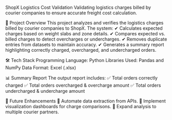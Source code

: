 ShopX Logistics Cost Validation
Validating logistics charges billed by courier companies to ensure accurate freight cost calculation.

📌 Project Overview
This project analyzes and verifies the logistics charges billed by courier companies to ShopX. The system:
✔ Calculates expected charges based on weight slabs and zone details.
✔ Compares expected vs. billed charges to detect overcharges or undercharges.
✔ Removes duplicate entries from datasets to maintain accuracy.
✔ Generates a summary report highlighting correctly charged, overcharged, and undercharged orders.

🛠️ Tech Stack
Programming Language: Python
Libraries Used: Pandas and NumPy
Data Format: Excel (.xlsx)

📊 Summary Report
The output report includes:
✅ Total orders correctly charged
✅ Total orders overcharged & overcharge amount
✅ Total orders undercharged & undercharge amount

📝 Future Enhancements
🔹 Automate data extraction from APIs.
🔹 Implement visualization dashboards for charge comparisons.
🔹 Expand analysis to multiple courier partners.


